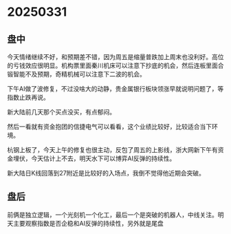 # 20250331

## 盘中

今天情绪继续不好，和预期差不错，因为周五是缩量普跌加上周末也没利好。高位的亏钱效应很明显。机构票里面秦川机床可以注意下抄底的机会，然后连板里面合锻智能不及预期，奇精机械可以注意下二波的机会。

下午AI做了波修复，不过没啥大的动静，贵金属银行板块领涨早就说明问题了，等指数止跌再说。

新大陆前几天那个买点没买，有点郁闷。

然后一看就有资金抱团的信捷电气可以看看，这个业绩比较好，比较适合当下环境。

杭钢上板了，今天上午的修复也很主动，反包了周五的上影线，浙大网新下午有资金埋伏，今天估计上不去，明天水下可以博弈AI反弹的持续性。

新大陆日K线回落到27附近是比较好的入场点，我倒不觉得他近期会突破。

## 盘后

前俩是独立逻辑，一个光刻机一个化工，最后一个是突破的机器人，中线关注。明天主要观察指数是否企稳和AI反弹的持续性，另外就是尾盘
